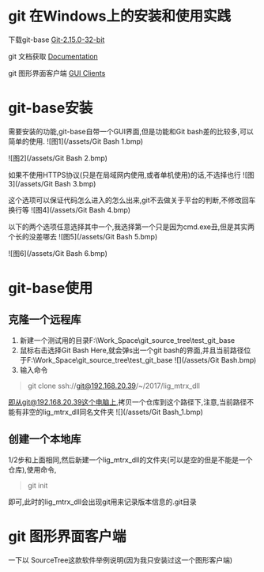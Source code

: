 # git 在Windows上的安装和使用实践 

下载git-base
[Git-2.15.0-32-bit](https://git-scm.com/downloads)

git 文档获取
[Documentation](https://git-scm.com/doc)

git 图形界面客户端
[GUI Clients](https://git-scm.com/downloads/guis)

# git-base安装
需要安装的功能,git-base自带一个GUI界面,但是功能和Git bash差的比较多,可以简单的使用.
![图1](/assets/Git Bash 1.bmp)

![图2](/assets/Git Bash 2.bmp)

如果不使用HTTPS协议(只是在局域网内使用,或者单机使用)的话,不选择也行
![图3](/assets/Git Bash 3.bmp)

这个选项可以保证代码怎么进入的怎么出来,git不去做关于平台的判断,不修改回车换行等
![图4](/assets/Git Bash 4.bmp)

以下的两个选项任意选择其中一个,我选择第一个只是因为cmd.exe丑,但是其实两个长的没差哪去
![图5](/assets/Git Bash 5.bmp)

![图6](/assets/Git Bash 6.bmp)


# git-base使用
## 克隆一个远程库
1. 新建一个测试用的目录F:\Work_Space\git_source_tree\test_git_base
1. 鼠标右击选择Git Bash Here,就会弹s出一个git bash的界面,并且当前路径位于F:\Work_Space\git_source_tree\test_git_base
![](/assets/Git Bash.bmp)
1. 输入命令
> git clone ssh://git@192.168.20.39/~/2017/lig_mtrx_dll

即从git@192.168.20.39这个电脑上,拷贝一个仓库到这个路径下,注意,当前路径不能有非空的lig_mtrx_dll同名文件夹
![](/assets/Git Bash_1.bmp)

## 创建一个本地库
1/2步和上面相同,然后新建一个lig_mtrx_dll的文件夹(可以是空的但是不能是一个仓库),使用命令,
> git init

即可,此时的lig_mtrx_dll会出现git用来记录版本信息的.git目录


# git 图形界面客户端
一下以 SourceTree这款软件举例说明(因为我只安装过这一个图形客户端)




